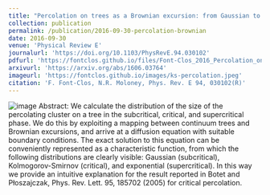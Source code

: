```yaml
---
title: "Percolation on trees as a Brownian excursion: from Gaussian to Kolmogorov-Smirnov to exponential statistics"
collection: publication
permalink: /publication/2016-09-30-percolation-brownian
date: 2016-09-30
venue: 'Physical Review E'
journalurl: 'https://doi.org/10.1103/PhysRevE.94.030102'
pdfurl: 'https://fontclos.github.io/files/Font-Clos_2016_Percolation_on_Trees_as_Brownian_Excursion.pdf'
arxivurl: 'https://arxiv.org/abs/1606.03764'
imageurl: 'https://fontclos.github.io/images/ks-percolation.jpeg'
citation: 'F. Font-Clos, N.R. Moloney, Phys. Rev. E 94, 030102(R)'
---
```

![image](/images/https://fontclos.github.io/images/ks-percolation.jpeg)
Abstract: We calculate the distribution of the size of the percolating cluster on a tree in the subcritical, critical, and supercritical phase. We do this by exploiting a mapping between continuum trees and Brownian excursions, and arrive at a diffusion equation with suitable boundary conditions. The exact solution to this equation can be conveniently represented as a characteristic function, from which the following distributions are clearly visible: Gaussian (subcritical), Kolmogorov-Smirnov (critical), and exponential (supercritical). In this way we provide an intuitive explanation for the result reported in Botet and Płoszajczak, Phys. Rev. Lett. 95, 185702 (2005) for critical percolation.
